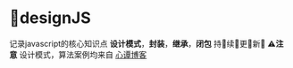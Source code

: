 # 🍭designJS
记录javascript的核心知识点
**设计模式**，**封装**，**继承**，**闭包**
持🌻续🌻更🌻新🌻
**⚠️注意**
设计模式，算法案例均来自 [心谭博客](https://xin-tan.com/)